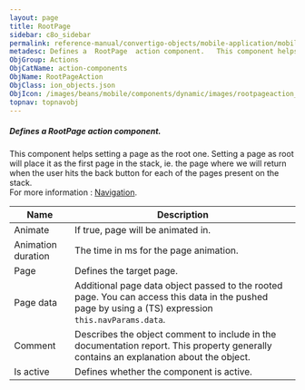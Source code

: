 ```yaml
---
layout: page
title: RootPage
sidebar: c8o_sidebar
permalink: reference-manual/convertigo-objects/mobile-application/mobile-components/action-components/rootpage/
metadesc: Defines a  RootPage  action component.   This component helps setting a page as the root one. Setting a page as root will place it as the first page i
ObjGroup: Actions
ObjCatName: action-components
ObjName: RootPageAction
ObjClass: ion_objects.json
ObjIcon: /images/beans/mobile/components/dynamic/images/rootpageaction_color_32x32.png
topnav: topnavobj
---
```

##### Defines a <i>RootPage</i> action component. <br/>

 This component helps setting a page as the root one. Setting a page as root will place it as the first page in the stack, ie. the page where we will return when the user hits the back button for each of the pages present on the stack.<br/>
For more information : <a href='https://ionicframework.com/docs/v3/components/#navigation'>Navigation</a>.

Name | Description 
--- | ---
Animate | If true, page will be animated in.
Animation duration | The time in ms for the page animation.
Page | Defines the target page.
Page data | Additional page data object passed to the rooted page. You can access this data in the pushed page by using a (TS) expression <code>this.navParams.data</code>.
Comment | Describes the object comment to include in the documentation report.  This property generally contains an explanation about the object. 
Is active | Defines whether the component is active. 

